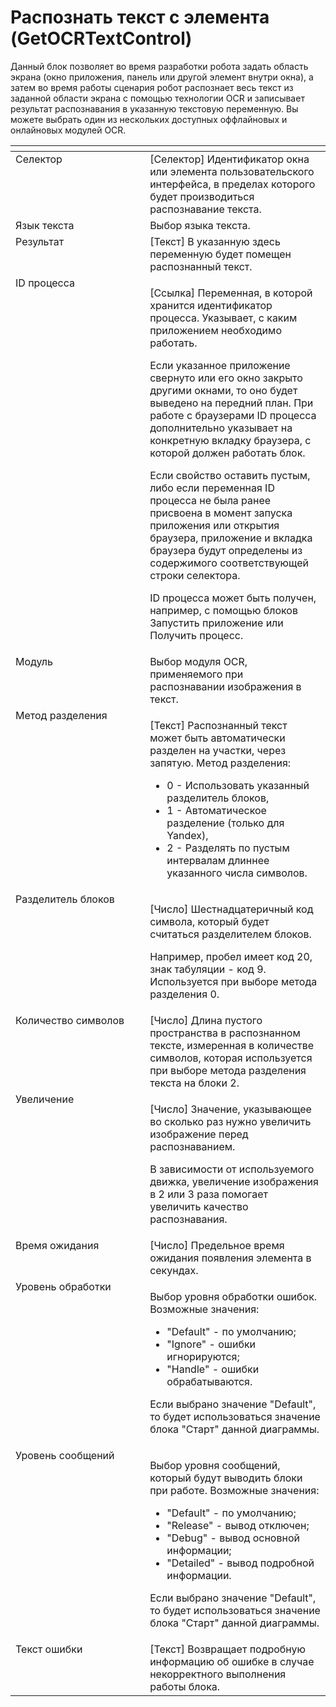 # Распознать текст с элемента (GetOCRTextControl)

Данный блок позволяет во время разработки робота задать область экрана (окно приложения, панель или другой элемент внутри окна), а затем во время работы сценария робот распознает весь текст из заданной области экрана с помощью технологии OCR и записывает результат распознавания в указанную текстовую переменную. Вы можете выбрать один из нескольких доступных оффлайновых и онлайновых модулей OCR.

<table data-header-hidden><thead><tr><th width="247" valign="top"></th><th width="325" valign="top"></th></tr></thead><tbody><tr><td valign="top">Селектор</td><td valign="top">[Селектор] Идентификатор окна или элемента пользовательского интерфейса, в пределах которого будет производиться распознавание текста.</td></tr><tr><td valign="top">Язык текста</td><td valign="top">Выбор языка текста.</td></tr><tr><td valign="top">Результат</td><td valign="top">[Текст] В указанную здесь переменную будет помещен распознанный текст.</td></tr><tr><td valign="top">ID процесса</td><td valign="top"><p>[Ссылка] Переменная, в которой хранится идентификатор процесса. Указывает, с каким приложением необходимо работать. </p><p></p><p>Если указанное приложение свернуто или его окно закрыто другими окнами, то оно будет выведено на передний план. При работе с браузерами ID процесса дополнительно указывает на конкретную вкладку браузера, с которой должен работать блок. </p><p></p><p>Если свойство оставить пустым, либо если переменная ID процесса не была ранее присвоена в момент запуска приложения или открытия браузера, приложение и вкладка браузера будут определены из содержимого соответствующей строки селектора. </p><p></p><p>ID процесса может быть получен, например, с помощью блоков Запустить приложение или Получить процесс.</p></td></tr><tr><td valign="top">Модуль</td><td valign="top">Выбор модуля OCR, применяемого при распознавании изображения в текст.</td></tr><tr><td valign="top">Метод разделения</td><td valign="top"><p>[Текст] Распознанный текст может быть автоматически разделен на участки, через запятую. Метод разделения:  </p><ul><li>0 - Использовать указанный разделитель блоков,</li><li>1 - Автоматическое разделение (только для Yandex),</li><li>2 - Разделять по пустым интервалам длиннее указанного числа символов.</li></ul></td></tr><tr><td valign="top">Разделитель блоков</td><td valign="top"><p>[Число] Шестнадцатеричный код символа, который будет считаться разделителем блоков. </p><p></p><p>Например, пробел имеет код 20, знак табуляции - код 9. Используется при выборе метода разделения 0.</p></td></tr><tr><td valign="top">Количество символов</td><td valign="top">[Число] Длина пустого пространства в распознанном тексте, измеренная в количестве символов, которая используется при выборе метода разделения текста на блоки 2.</td></tr><tr><td valign="top">Увеличение</td><td valign="top"><p>[Число] Значение, указывающее во сколько раз нужно увеличить изображение перед распознаванием. </p><p></p><p>В зависимости от используемого движка, увеличение изображения в 2 или 3 раза помогает увеличить качество распознавания.</p></td></tr><tr><td valign="top">Время ожидания</td><td valign="top">[Число] Предельное время ожидания появления элемента в секундах.</td></tr><tr><td valign="top">Уровень обработки</td><td valign="top"><p>Выбор уровня обработки ошибок. Возможные значения: </p><ul><li>"Default" - по умолчанию; </li><li>"Ignore" - ошибки игнорируются; </li><li>"Handle" - ошибки обрабатываются. </li></ul><p>Если выбрано значение "Default", то будет использоваться значение блока "Старт" данной диаграммы.</p></td></tr><tr><td valign="top">Уровень сообщений</td><td valign="top"><p>Выбор уровня сообщений, который будут выводить блоки при работе. Возможные значения: </p><ul><li>"Default" - по умолчанию; </li><li>"Release" - вывод отключен; </li><li>"Debug" - вывод основной информации; </li><li>"Detailed" - вывод подробной информации. </li></ul><p>Если выбрано значение "Default", то будет использоваться значение блока "Старт" данной диаграммы.</p></td></tr><tr><td valign="top">Текст ошибки</td><td valign="top">[Текст] Возвращает подробную информацию об ошибке в случае некорректного выполнения работы блока.</td></tr></tbody></table>
